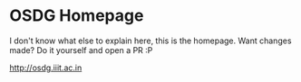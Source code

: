# OSDG Homepage

I don't know what else to explain here, this is the homepage.
Want changes made? Do it yourself and open a PR :P

http://osdg.iiit.ac.in
